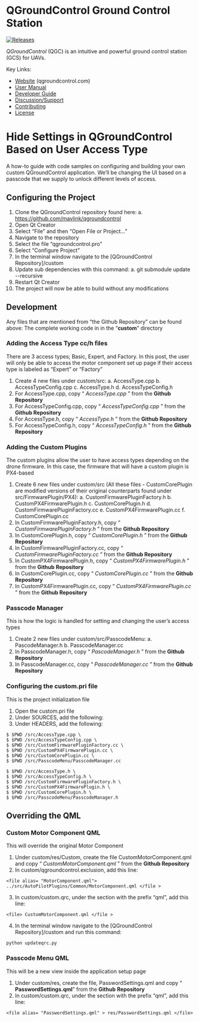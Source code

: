 # QGroundControl Ground Control Station

[![Releases](https://img.shields.io/github/release/mavlink/QGroundControl.svg)](https://github.com/mavlink/QGroundControl/releases)

*QGroundControl* (QGC) is an intuitive and powerful ground control station (GCS) for UAVs.

Key Links:
* [Website](http://qgroundcontrol.com) (qgroundcontrol.com)
* [User Manual](https://docs.qgroundcontrol.com/en/)
* [Developer Guide](https://dev.qgroundcontrol.com/en/)
* [Discussion/Support](https://docs.qgroundcontrol.com/en/Support/Support.html)
* [Contributing](https://dev.qgroundcontrol.com/en/contribute/)
* [License](https://github.com/mavlink/qgroundcontrol/blob/master/COPYING.md)

# Hide Settings in QGroundControl Based on User Access Type

A how-to guide with code samples on configuring and building your own custom QGroundControl
application. We’ll be changing the UI based on a passcode that we supply to unlock different levels of
access.

## Configuring the Project

1. Clone the QGroundControl repository found here:
    a. https://github.com/mavlink/qgroundcontrol
2. Open Qt Creator
3. Select “File” and then “Open File or Project...”
4. Navigate to the repository
5. Select the file “qgroundcontrol.pro”
6. Select “Configure Project”
7. In the terminal window navigate to the [QGroundControl Repository]/custom
8. Update sub dependencies with this command:
    a. git submodule update --recursive
9. Restart Qt Creator
10. The project will now be able to build without any modifications

## Development

Any files that are mentioned from “the Github Repository” can be found above:
The complete working code in in the “**custom**” directory 

### Adding the Access Type cc/h files

There are 3 access types; Basic, Expert, and Factory. In this post, the user will only be able to access the
motor component set up page if their access type is labeled as “Expert” or “Factory”

1. Create 4 new files under custom/src:
    a. AccessType.cpp
    b. AccessTypeConfig.cpp
    c. AccessType.h
    d. AccessTypeConfig.h
2. For AccessType.cpp, copy “ _AccessType.cpp_ ” from the **Github Repository**
3. For AccessTypeConfig.cpp, copy “ _AccessTypeConfig.cpp_ ” from the **Github Repository**
4. For AccessType.h, copy “ _AccessType.h_ ” from the **Github Repository**
5. For AccessTypeConfig.h, copy “ _AccessTypeConfig.h_ ” from the **Github Repository**

### Adding the Custom Plugins

The custom plugins allow the user to have access types depending on the drone firmware. In this case,
the firmware that will have a custom plugin is PX4-based

1. Create 6 new files under custom/src (All these files - CustomCorePlugin are modified
    versions of their original counterparts found under src/FirmwarePlugin/PX4):
       a. CustomFirmwarePluginFactory.h
       b. CustomPX4FirmwarePlugin.h
       c. CustomCorePlugin.h
       d. CustomFirmwarePluginFactory.cc
       e. CustomPX4FirmwarePlugin.cc
       f. CustomCorePlugin.cc
2. In CustomFirmwarePluginFactory.h, copy “ _CustomFirmwarePluginFactory.h_ ” from the
    **Github Repository**
3. In CustomCorePlugin.h, copy “ _CustomCorePlugin.h_ ” from the **Github Repository**
4. In CustomFirmwarePluginFactory.cc, copy “ _CustomFirmwarePluginFactory.cc_ ” from the
    **Github Repository**
5. In CustomPX4FirmwarePlugin.h, copy “ _CustomPX4FirmwarePlugin.h_ ” from the **Github**
    **Repository**
6. In CustomCorePlugin.cc, copy “ _CustomCorePlugin.cc_ ” from the **Github Repository**
7. In CustomPX4FirmwarePlugin.cc, copy “ _CustomPX4FirmwarePlugin.cc_ ” from the
    **Github Repository**

### Passcode Manager

This is how the logic is handled for setting and changing the user’s access types

1. Create 2 new files under custom/src/PasscodeMenu:
    a. PascodeManager.h
    b. PasscodeManager.cc
2. In PasscodeManager.h, copy “ _PascodeManager.h_ ” from the **Github Repository**
3. In PasscodeManager.cc, copy “ _PasscodeManager.cc_ ” from the **Github Repository**

### Configuring the custom.pri file

This is the project initialization file

1. Open the custom.pri file
2. Under SOURCES, add the following:
3. Under HEADERS, add the following:

```
$ $PWD /src/AccessType.cpp \
$ $PWD /src/AccessTypeConfig.cpp \
$ $PWD /src/CustomFirmwarePluginFactory.cc \
$ $PWD /src/CustomPX4FirmwarePlugin.cc \
$ $PWD /src/CustomCorePlugin.cc \
$ $PWD /src/PasscodeMenu/PasscodeManager.cc
```
```
$ $PWD /src/AccessType.h \
$ $PWD /src/AccessTypeConfig.h \
$ $PWD /src/CustomFirmwarePluginFactory.h \
$ $PWD /src/CustomPX4FirmwarePlugin.h \
$ $PWD /src/CustomCorePlugin.h \
$ $PWD /src/PasscodeMenu/PasscodeManager.h
```

## Overriding the QML

### Custom Motor Component QML

This will override the original Motor Component

1. Under custom/res/Custom, create the file CustomMotorComponent.qml and copy
    “ _CustomMotorComponent.qml_ ” from the **Github Repository**
2. In custom/qgroundcontrol.exclusion, add this line:
```
<file alias= "MotorComponent.qml"> ../src/AutoPilotPlugins/Common/MotorComponent.qml </file >
```
3. In custom/custom.qrc, under the section with the prefix “qml”, add this line:
```
<file> CustomMotorComponent.qml </file >
```
4. In the terminal window navigate to the [QGroundControl Repository]/custom and run this
    command:
```
python updateqrc.py
```

### Passcode Menu QML

This will be a new view inside the application setup page

1. Under custom/res, create the file, PasswordSettings.qml and copy “ **PasswordSettings.qml**” from the **Github**
    **Repository**
2. In custom/custom.qrc, under the section with the prefix “qml”, add this line:
```
<file alias= "PasswordSettings.qml" > res/PasswordSettings.qml </file>
```
